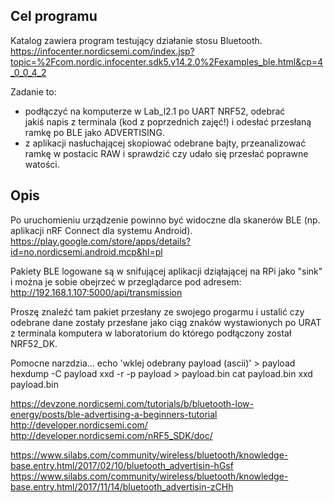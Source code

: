 ## Cel programu
Katalog zawiera program testujący działanie stosu Bluetooth.
https://infocenter.nordicsemi.com/index.jsp?topic=%2Fcom.nordic.infocenter.sdk5.v14.2.0%2Fexamples_ble.html&cp=4_0_0_4_2

Zadanie to: 
- podłączyć na komputerze w Lab_l2.1 po UART  NRF52, odebrać jakiś napis z terminala (kod z poprzednich zajęć!) i odesłać przesłaną ramkę po BLE jako ADVERTISING.
- z aplikacji nasłuchającej skopiować odebrane bajty, przeanalizować ramkę w postacic RAW i sprawdzić czy udało się przesłać poprawne watości.


## Opis
Po uruchomieniu urządzenie powinno być widoczne dla skanerów BLE (np. aplikacji nRF Connect dla systemu Android).
https://play.google.com/store/apps/details?id=no.nordicsemi.android.mcp&hl=pl

Pakiety BLE logowane są w snifującej aplikacji dziąłającej na RPi jako "sink" i można je sobie obejrzeć w przeglądarce pod adresem:
http://192.168.1.107:5000/api/transmission

Proszę znaleźć tam pakiet przesłany ze swojego progarmu i ustalić czy odebrane dane zostały przesłane jako ciąg znaków wystawionych po URAT z terminala komputera w laboratorium do którego podłączony został NRF52_DK. 

Pomocne narzdzia...
echo 'wklej odebrany payload (ascii)' > payload
hexdump -C payload
xxd  -r -p payload > payload.bin
cat payload.bin
xxd payload.bin


https://devzone.nordicsemi.com/tutorials/b/bluetooth-low-energy/posts/ble-advertising-a-beginners-tutorial
http://developer.nordicsemi.com/
http://developer.nordicsemi.com/nRF5_SDK/doc/

https://www.silabs.com/community/wireless/bluetooth/knowledge-base.entry.html/2017/02/10/bluetooth_advertisin-hGsf
https://www.silabs.com/community/wireless/bluetooth/knowledge-base.entry.html/2017/11/14/bluetooth_advertisin-zCHh
 
